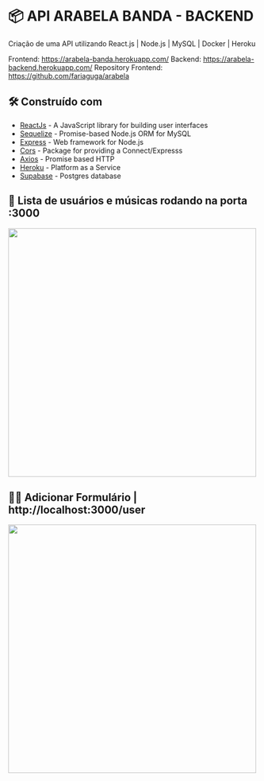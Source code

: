 # 📦 API ARABELA BANDA - BACKEND

Criação de uma API utilizando React.js | Node.js | MySQL | Docker | Heroku 

Frontend: https://arabela-banda.herokuapp.com/
Backend: https://arabela-backend.herokuapp.com/
Repository Frontend: https://github.com/fariaguga/arabela

## 🛠️ Construído com

* [ReactJs](https://reactjs.org/) - A JavaScript library for building user interfaces
* [Sequelize](https://www.npmjs.com/package/sequelize) - Promise-based Node.js ORM for MySQL
* [Express](https://expressjs.com/) - Web framework for Node.js
* [Cors](https://www.npmjs.com/package/cors) - Package for providing a Connect/Expresss
* [Axios](https://axios-http.com/docs/intro) - Promise based HTTP
* [Heroku](https://heroku.com/) - Platform as a Service
* [Supabase](https://supabase.com/) - Postgres database


## :man: Lista de usuários e músicas rodando na porta :3000
<img src="src/img/Backend.png" width="500px"/>

## :no_good_man: Adicionar Formulário | http://localhost:3000/user
<img src="src/img/Forms-a.png" width="500px"/>